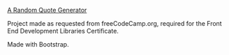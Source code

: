 [A Random Quote Generator](https://paulobayer.github.io/random-quote-generator/)

Project made as requested from freeCodeCamp.org, required for the Front End Development Libraries Certificate.

Made with Bootstrap.
